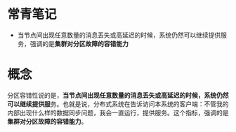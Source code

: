 
# 常青笔记
+ 当节点间出现任意数量的消息丢失或高延迟的时候，系统仍然可以继续提供服务，强调的是**集群对分区故障的容错能力**


# 概念
分区容错性说的是，**当节点间出现任意数量的消息丢失或高延迟的时候，系统仍然可以继续提供服**务。也就是说，分布式系统在告诉访问本系统的客户端：不管我的内部出现什么样的数据同步问题，我会一直运行，提供服务。这个指标，强调的是**集群对分区故障的容错能力**。
